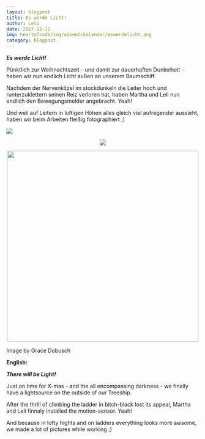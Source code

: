 ```yaml
---
layout: blogpost
title: Es werde Licht!
author: Leli
date: 2017-12-11
img: heartofcode/img/adventskalender/eswerdelicht.png
category: blogpost
---
```


***Es werde Licht!***

Pünktlich zur Weihnachtszeit - und damit zur dauerhaften Dunkelheit - haben wir nun endlich Licht außen an unserem Baumschiff.

Nachdem der Nervenkitzel im stockdunkeln die Leiter hoch und runterzuklettern seinen Reiz verloren hat, haben Martha und Leli nun endlich den Bewegungsmelder angebracht. Yeah!

Und weil auf Leitern in luftigen Höhen alles gleich viel aufregender aussieht, haben wir beim Arbeiten fleißig fotographiert ;)


<p><img src="/img/adventskalender/eswerdelicht2.png"/> </p>
<p align="center">
  <img src="/img/adventskalender/filament.png"/>
 </p>


<p align="center">
  <img src="/img/blog/nuss-launch-4.jpg" width="500"/> 
</p>
Image by Grace Dobusch

**English:**

***There will be Light!***

Just on time for X-mas - and the all encompassing darkness - we finally have a lightsource on the outside of our Treeship.

After the thrill of climbing the ladder in bitch-black lost its appeal, Martha and Leli finnaly installed the motion-sensor. Yeah!

And because in lofty hights and on ladders everything looks more awsome, we made a lot of pictures while working ;) 

